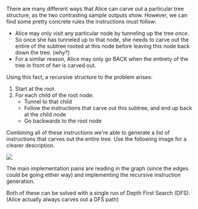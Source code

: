 There are many different ways that Alice can carve out a particular tree structure, as the two contrasting sample outputs show. However, we can find some pretty concrete rules the instructions must follow:

* Alice may only visit any particular node by tunneling up the tree *once*. So once she has tunneled up to that node, she needs to carve out the entire of the subtree rooted at this node before leaving this node back down the tree. (why?)
* For a similar reason, Alice may only go BACK when the entirety of the tree in front of her is carved out.

Using this fact, a recursive structure to the problem arises:

1. Start at the root
2. For each child of the root node:
    - Tunnel to that child
    - Follow the instructions that carve out this subtree, and end up back at the child node
    - Go backwards to the root node

Combining all of these instructions we're able to generate a list of instructions that carves out the entire tree. Use the following image for a clearer description.

![](./recursive_tunnel.png)

The main implementation pains are reading in the graph (since the edges could be going either way) and implementing the recursive instruction generation.

Both of these can be solved with a single run of Depth First Search (DFS). (Alice actually always carves out a DFS path)
